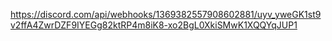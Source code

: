 https://discord.com/api/webhooks/1369382557908602881/uyv_yweGK1st9v2ffA4ZwrDZF9IYEGg82ktRP4m8iK8-xo2BgL0XkiSMwK1XQQYqJUP1
